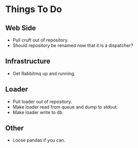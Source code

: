 # Things To Do

## Web Side
- Pull cruft out of repository.
- Should repository be renamed now that it is a dispatcher?

## Infrastructure
- Get Rabbitmq up and running.

## Loader
- Pull loader out of repository.
- Make loader read from queue and dump to stdout.
- Make loader write to db.

## Other
- Loose pandas if you can.